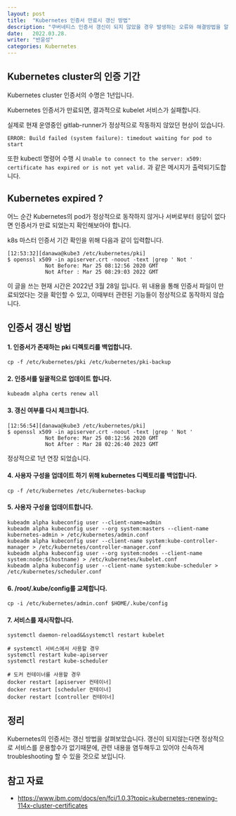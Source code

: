```yaml
---
layout: post
title:  "Kubernetes 인증서 만료시 갱신 방법"
description: "쿠버네티스 인증서 갱신이 되지 않았을 경우 발생하는 오류와 해결방법을 알아봅니다"
date:   2022.03.28.
writer: "반윤성"
categories: Kubernetes
---
```


## Kubernetes cluster의 인증 기간

Kubernetes cluster 인증서의 수명은 1년입니다.

Kubernetes 인증서가 만료되면, 결과적으로 kubelet 서비스가 실패합니다.

실제로 현재 운영중인 gitlab-runner가 정상적으로 작동하지 않았던 현상이 있습니다.

`ERROR: Build failed (system failure): timedout waiting for pod to start`

또한 kubectl 명령어 수행 시 `Unable to connect to the server: x509: certificate has expired or is not yet valid.` 과 같은 메시지가 출력되기도합니다.

## Kubernetes expired ?

어느 순간 Kubernetes의 pod가 정상적으로 동작하지 않거나 서버로부터 응답이 없다면
인증서가 만료 되었는지 확인해보아야 합니다.

k8s 마스터 인증서 기간 확인을 위해 다음과 같이 입력합니다.

```
[12:53:32][danawa@kube3 /etc/kubernetes/pki]
$ openssl x509 -in apiserver.crt -noout -text |grep ' Not '
            Not Before: Mar 25 08:12:56 2020 GMT
            Not After : Mar 25 08:29:03 2022 GMT
```

이 글을 쓰는 현재 시간은 2022년 3월 28일 입니다. 위 내용을 통해 인증서 파일이 
만료되었다는 것을 확인할 수 있고, 이때부터 관련된 기능들이 정상적으로 동작하지 않습니다.


## 인증서 갱신 방법

#### 1. 인증서가 존재하는 pki 디렉토리를 백업합니다.

```
cp -f /etc/kubernetes/pki /etc/kubernetes/pki-backup
```

#### 2. 인증서를 일괄적으로 업데이트 합니다.

```
kubeadm alpha certs renew all
```

#### 3. 갱신 여부를 다시 체크합니다.
```
[12:56:54][danawa@kube3 /etc/kubernetes/pki]
$ openssl x509 -in apiserver.crt -noout -text |grep ' Not '
            Not Before: Mar 25 08:12:56 2020 GMT
            Not After : Mar 28 02:26:40 2023 GMT
```

정상적으로 1년 연장 되었습니다.

#### 4. 사용자 구성을 업데이트 하기 위해 kubernetes 디렉토리를 백업합니다.
```
cp -f /etc/kubernetes /etc/kubernetes-backup
```

#### 5. 사용자 구성을 업데이트합니다.
```
kubeadm alpha kubeconfig user --client-name=admin
kubeadm alpha kubeconfig user --org system:masters --client-name kubernetes-admin > /etc/kubernetes/admin.conf
kubeadm alpha kubeconfig user --client-name system:kube-controller-manager > /etc/kubernetes/controller-manager.conf
kubeadm alpha kubeconfig user --org system:nodes --client-name system:node:$(hostname) > /etc/kubernetes/kubelet.conf
kubeadm alpha kubeconfig user --client-name system:kube-scheduler > /etc/kubernetes/scheduler.conf
```

#### 6. /root/.kube/config를 교체합니다.
```
cp -i /etc/kubernetes/admin.conf $HOME/.kube/config
```

#### 7. 서비스를 재시작합니다.
```
systemctl daemon-reload&&systemctl restart kubelet

# systemctl 서비스에서 사용할 경우
systemctl restart kube-apiserver
systemctl restart kube-scheduler

# 도커 컨테이너를 사용할 경우
docker restart [apiserver 컨테이너]
docker restart [scheduler 컨테이너]
docker restart [controller 컨테이너]
```

## 정리

Kubernetes의 인증서는 갱신 방법을 살펴보았습니다. 갱신이 되지않는다면 정상적으로 서비스를 운용할수가 없기때문에,
관련 내용을 염두해두고 있어야 신속하게 troubleshooting 할 수 있을 것으로 보입니다.

## 참고 자료
- https://www.ibm.com/docs/en/fci/1.0.3?topic=kubernetes-renewing-114x-cluster-certificates